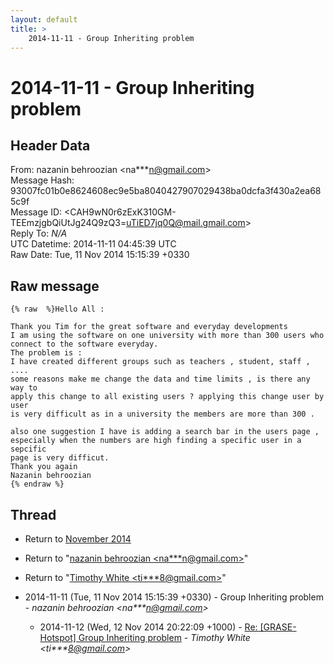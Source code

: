 ```yaml
---
layout: default
title: >
    2014-11-11 - Group Inheriting problem
---
```


# 2014-11-11 - Group Inheriting problem

## Header Data

From: nazanin behroozian \<na***n@gmail.com\><br>
Message Hash: 93007fc01b0e8624608ec9e5ba8040427907029438ba0dcfa3f430a2ea685c9f<br>
Message ID: \<CAH9wN0r6zExK310GM-TEEmzjgbQiUtJg24Q9zQ3=uTiED7jq0Q@mail.gmail.com\><br>
Reply To: _N/A_<br>
UTC Datetime: 2014-11-11 04:45:39 UTC<br>
Raw Date: Tue, 11 Nov 2014 15:15:39 +0330<br>

## Raw message

```
{% raw  %}Hello All :

Thank you Tim for the great software and everyday developments
I am using the software on one university with more than 300 users who
connect to the software everyday.
The problem is :
I have created different groups such as teachers , student, staff , ....
some reasons make me change the data and time limits , is there any way to
apply this change to all existing users ? applying this change user by user
is very difficult as in a university the members are more than 300 .

also one suggestion I have is adding a search bar in the users page ,
especially when the numbers are high finding a specific user in a sepcific
page is very difficut.
Thank you again
Nazanin behroozian
{% endraw %}
```

## Thread

+ Return to [November 2014](/archive/2014/11)

+ Return to "[nazanin behroozian <na***n<span>@</span>gmail.com>](/authors/na___n_at_gmail_com)"
+ Return to "[Timothy White <ti***8<span>@</span>gmail.com>](/authors/ti___8_at_gmail_com)"

+ 2014-11-11 (Tue, 11 Nov 2014 15:15:39 +0330) - Group Inheriting problem - _nazanin behroozian \<na***n@gmail.com\>_
  + 2014-11-12 (Wed, 12 Nov 2014 20:22:09 +1000) - [Re: [GRASE-Hotspot] Group Inheriting problem](/archive/2014/11/e2b47df5ac14930fe3e9a4b1832721b7cea2528b5beae5a9efb1c9eb3173ac12) - _Timothy White \<ti***8@gmail.com\>_

